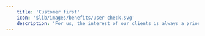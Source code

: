 ```yaml
---
    title: 'Customer first'
    icon: '$lib/images/benefits/user-check.svg'
    description: 'For us, the interest of our clients is always a priority, even if it means recommending a ready-made software in place of being hired to build a new one from scratch.'
---
```



